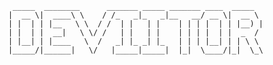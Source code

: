
				 _____  ________      _______ _____ _______ ____  _____
				|  __ \|  ____\ \    / /_   _|_   _|__   __/ __ \|  __ \
				| |  | | |__   \ \  / /  | |   | |    | | | |  | | |__) |
				| |  | |  __|   \ \/ /   | |   | |    | | | |  | |  _  /
				| |__| | |____   \  /   _| |_ _| |_   | | | |__| | | \ \
				|_____/|______|   \/   |_____|_____|  |_|  \____/|_|  \_\
